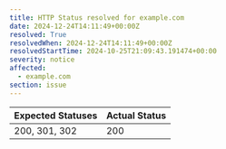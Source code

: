 ```yaml
---
title: HTTP Status resolved for example.com
date: 2024-12-24T14:11:49+00:00Z
resolved: True
resolvedWhen: 2024-12-24T14:11:49+00:00Z
resolvedStartTime: 2024-10-25T21:09:43.191474+00:00
severity: notice
affected:
  - example.com
section: issue
---
```


| Expected Statuses | Actual Status  |
|-------------------|----------------|
| 200, 301, 302 | 200 |

